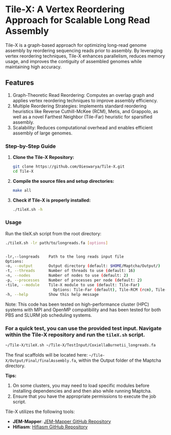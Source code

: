 # Tile-X: A Vertex Reordering Approach for Scalable Long Read Assembly

Tile-X is a graph-based approach for optimizing long-read genome assembly by reordering sequencing reads prior to assembly. By leveraging vertex reordering techniques, Tile-X enhances parallelism, reduces memory usage, and improves the contiguity of assembled genomes while maintaining high accuracy.

## Features

1. Graph-Theoretic Read Reordering: Computes an overlap graph and applies vertex reordering techniques to improve assembly efficiency.
2. Multiple Reordering Strategies: Implements standard reordering heuristics like Reverse Cuthill-McKee (RCM), Metis, and Grappolo, as well as a novel Farthest Neighbor (Tile-Far) heuristic for sparsified assembly.
3. Scalability: Reduces computational overhead and enables efficient assembly of large genomes.

### Step-by-Step Guide

1. **Clone the Tile-X Repository:**

   ```bash
   git clone https://github.com/Oieswarya/Tile-X.git
   cd Tile-X

2. **Compile the source files and setup directories:**

   ```bash
   make all

3. **Check if Tile-X is properly installed:**

   ```bash
   ./tileX.sh -h


### Usage
Run the tileX.sh script from the root directory:

```bash
./tileX.sh -lr path/to/longreads.fa [options]


-lr,--longreads    Path to the long reads input file
Options:
-o, --output       Output directory (default: $HOME/Maptcha/Output/)
-t, --threads      Number of threads to use (default: 16)
-n, --nodes        Number of nodes to use (default: 2)
-p, --processes    Number of processes per node (default: 2)
-tile, --module    Tile-X module to use (default: Tile-Far)
                     Options: Tile-Far (default), Tile-RCM (rcm), Tile-Metis (met), Tile-Grappolo (grap)
-h, --help         Show this help message
```

Note:
This code has been tested on high-performance cluster (HPC) systems with MPI and OpenMP compatibility and has been tested for both PBS and SLURM job scheduling systems.


### For a quick test, you can use the provided test input. Navigate within the Tile-X repository and run the `tileX.sh` script. 

```bash
~/Tile-X/tileX.sh ~/Tile-X/TestInput/CoxiellaBurnetii_longreads.fa
```

The final scaffolds will be located here: `~/Tile-X/Output/Final/finalAssembly.fa`, within the Output folder of the Maptcha directory.




**Tips:**
1. On some clusters, you may need to load specific modules before installing dependencies and and then also while running Maptcha.
2. Ensure that you have the appropriate permissions to execute the job script.

Tile-X utilizes the following tools:

- **JEM-Mapper**: [JEM-Mapper GitHub Repository](https://github.com/TazinRahman1105050/JEM-Mapper)
- **Hifiasm**: [Hifiasm GitHub Repository](https://github.com/chhylp123/hifiasm)
